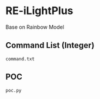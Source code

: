 # RE-iLightPlus
Base on Rainbow Model

## Command List (Integer)
```
command.txt
```

## POC
```
poc.py
```
